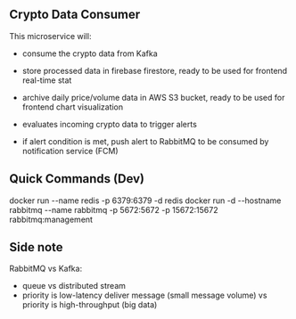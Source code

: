 ## Crypto Data Consumer

This microservice will:
- consume the crypto data from Kafka
- store processed data in firebase firestore, ready to be used for frontend real-time stat
- archive daily price/volume data in AWS S3 bucket, ready to be used for frontend chart visualization

- evaluates incoming crypto data to trigger alerts
- if alert condition is met, push alert to RabbitMQ to be consumed by notification service (FCM)

## Quick Commands (Dev)
docker run --name redis -p 6379:6379 -d redis
docker run -d --hostname rabbitmq --name rabbitmq -p 5672:5672 -p 15672:15672 rabbitmq:management

## Side note
RabbitMQ vs Kafka: 
- queue vs distributed stream
- priority is low-latency deliver message (small message volume) vs priority is high-throughput (big data)
